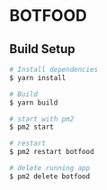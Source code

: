 # BOTFOOD
## Build Setup

```bash
# Install dependencies
$ yarn install

# Build 
$ yarn build

# start with pm2 
$ pm2 start

# restart
$ pm2 restart botfood

# delete running app
$ pm2 delete botfood